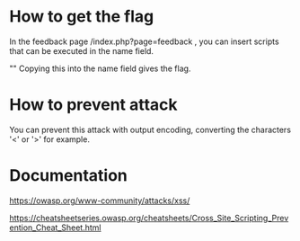 
# How to get the flag

In the feedback page /index.php?page=feedback , you can insert scripts that can be executed in the name field.

"<script>alert("1")</script>"
Copying this into the name field gives the flag.

# How to prevent attack

You can prevent this attack with output encoding, converting the characters '<' or '>' for example.

# Documentation

https://owasp.org/www-community/attacks/xss/

https://cheatsheetseries.owasp.org/cheatsheets/Cross_Site_Scripting_Prevention_Cheat_Sheet.html

